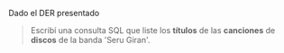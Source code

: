 Dado el DER presentado

<div
  class='mu-erd'
  data-entities='{
    "bandas": {
      "id_banda": {
        "type": "Integer",
        "pk": true
      },
      "nombre": {
        "type": "Text"
      }
    },
    "discos": {
      "id_disco": {
        "type": "Integer",
        "pk": true
      },
      "titulo_disco": {
        "type": "Text"
      },
      "anio_de_salida": {
        "type": "Integer"
      },
      "id_banda": {
        "type": "Integer",
        "pk": false,
        "fk": {
          "to": { "entity": "bandas", "column": "id_banda" },
          "type": "many_to_one"
        }
      }
    },
    "canciones": {
      "id_cancion": {
        "type": "Integer",
        "pk": true
      },
      "titulo_cancion": {
        "type": "Text"
      },
      "duracion": {
        "type": "Real"
      },
      "id_disco": {
        "type": "Integer",
        "pk": false,
        "fk": {
          "to": { "entity": "discos", "column": "id_disco" },
          "type": "many_to_one"
        }
      }
    }
  }'>
</div>

> Escribí una consulta SQL que liste los **títulos** de las **canciones** de **discos** de la banda 'Seru Giran'.